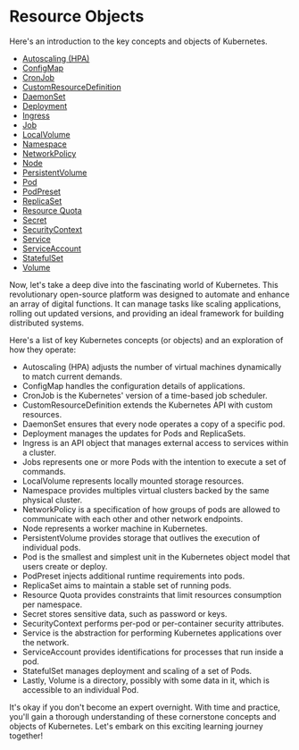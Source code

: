 # Resource Objects

Here's an introduction to the key concepts and objects of Kubernetes.

* [Autoscaling (HPA)](autoscaling.md)
* [ConfigMap](configmap.md)
* [CronJob](cronjob.md)
* [CustomResourceDefinition]()
* [DaemonSet](daemonset.md)
* [Deployment](deployment.md)
* [Ingress](ingress.md)
* [Job](job.md)
* [LocalVolume](local-volume.md)
* [Namespace](namespace.md)
* [NetworkPolicy](network-policy.md)
* [Node](node.md)
* [PersistentVolume](persistent-volume.md)
* [Pod](pod.md)
* [PodPreset](podpreset.md)
* [ReplicaSet](replicaset.md)
* [Resource Quota](quota.md)
* [Secret](secret.md)
* [SecurityContext](security-context.md)
* [Service](service.md)
* [ServiceAccount](serviceaccount.md)
* [StatefulSet](statefulset.md)
* [Volume](volume.md) 

Now, let's take a deep dive into the fascinating world of Kubernetes. This revolutionary open-source platform was designed to automate and enhance an array of digital functions. It can manage tasks like scaling applications, rolling out updated versions, and providing an ideal framework for building distributed systems.

Here's a list of key Kubernetes concepts (or objects) and an exploration of how they operate:

* Autoscaling (HPA) adjusts the number of virtual machines dynamically to match current demands. 
* ConfigMap handles the configuration details of applications. 
* CronJob is the Kubernetes' version of a time-based job scheduler.
* CustomResourceDefinition extends the Kubernetes API with custom resources. 
* DaemonSet ensures that every node operates a copy of a specific pod. 
* Deployment manages the updates for Pods and ReplicaSets.
* Ingress is an API object that manages external access to services within a cluster.
* Jobs represents one or more Pods with the intention to execute a set of commands.
* LocalVolume represents locally mounted storage resources. 
* Namespace provides multiples virtual clusters backed by the same physical cluster. 
* NetworkPolicy is a specification of how groups of pods are allowed to communicate with each other and other network endpoints.
* Node represents a worker machine in Kubernetes. 
* PersistentVolume provides storage that outlives the execution of individual pods. 
* Pod is the smallest and simplest unit in the Kubernetes object model that users create or deploy.
* PodPreset injects additional runtime requirements into pods. 
* ReplicaSet aims to maintain a stable set of running pods.
* Resource Quota provides constraints that limit resources consumption per namespace. 
* Secret stores sensitive data, such as password or keys.
* SecurityContext performs per-pod or per-container security attributes.
* Service is the abstraction for performing Kubernetes applications over the network.
* ServiceAccount provides identifications for processes that run inside a pod. 
* StatefulSet manages deployment and scaling of a set of Pods.
* Lastly, Volume is a directory, possibly with some data in it, which is accessible to an individual Pod.

It's okay if you don't become an expert overnight. With time and practice, you'll gain a thorough understanding of these cornerstone concepts and objects of Kubernetes. Let's embark on this exciting learning journey together!